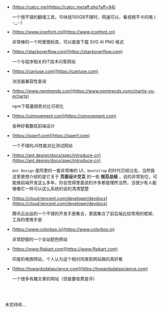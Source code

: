   - [https://catcc.me](https://catcc.me/aff.php?aff=94)

    一个很不错的翻墙工具，10块钱100GB不限时，网速可以，看视频不卡的哦 ( -_,- )

  - [https://www.iconfont.cn](https://www.iconfont.cn)

    非常棒的一个阿里图标库，可以直接下载 SVG AI PNG 格式

  - [https://stackoverflow.com](https://stackoverflow.com)

    一个与程序相关的IT技术问答网站

  - [https://caniuse.com](https://caniuse.com)

    浏览器兼容性查询

  - [https://www.npmtrends.com](https://www.npmtrends.com/chartjs-vs-echarts)

    npm下载量趋势对比可视化

  - [https://uimovement.com](https://uimovement.com)

    各种好看酷炫前端设计

  - [https://jsperf.com](https://jsperf.com)

    一个不错的JS性能对比测试网站
    
  - [https://ant.design/docs/spec/introduce-cn](https://ant.design/docs/spec/introduce-cn)

    `Ant Design` 是阿里的一套非常棒的 UI，`bootstrap` 的时代已经过去，当然我这里更想介绍的是它关于
    **页面设计交互**
    的一些
    **规范总结**
    ，说的非常到位，可能做前端开发这么多年，你会觉得里面说的许多都是理所当然，当很少有人能够像它一样可以这么系统的说的清清楚楚

  - [https://cloud.tencent.com/developer/devdocs](https://cloud.tencent.com/developer/devdocs)

    腾讯云出品的一个不错的开发手册集合，里面集合了前后端比较常用的框架、工具的使用手册

  - [https://www.colorbox.io](https://www.colorbox.io)

    非常舒服的一个全站配色网站

  - [https://www.flipkart.com](https://www.flipkart.com)

    印度的电商网站，个人认为这个相对同类型网站做的真好看

  - [https://towardsdatascience.com](https://towardsdatascience.com)

    一个很多有趣文章的网站（但是要收费差评）



<br>
<br>
<br>
未完待续...